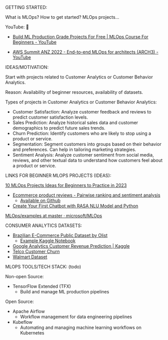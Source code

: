 GETTING STARTED:

What is MLOps? How to get started? MLOps projects...

YouTube: :pray:

* [Build ML Production Grade Projects For Free | MLOps Course For Beginners - YouTube](https://www.youtube.com/watch?v=dPmH3G9NQtY&list=WL&index=5)

* [AWS Summit ANZ 2022 - End-to-end MLOps for architects (ARCH3) - YouTube](https://www.youtube.com/watch?v=UnAN35gu3Rw&list=WL&index=3)

IDEAS/MOTIVATION:

Start with projects related to Customer Analytics or Customer Behavior Analytics.

Reason: Availability of beginner resources, availability of datasets.

Types of projects in Customer Analytics or Customer Behavior Analytics:

* Customer Satisfaction: Analyze customer feedback and reviews to predict customer satisfaction levels.
* Sales Prediction: Analyze historical sales data and customer demographics to predict future sales trends.
* Churn Prediction: Identify customers who are likely to stop using a product or service.
* Segmentation: Segment customers into groups based on their behavior and preferences. Can help in tailoring marketing strategies.
* Sentiment Analysis: Analyze customer sentiment from social media, reviews, and other  textual data to understand how customers feel about a product or service.

LINKS FOR BEGINNER MLOPS PROJECTS (IDEAS):

[10 MLOps Projects Ideas for Beginners to Practice in 2023](https://www.projectpro.io/article/mlops-projects-ideas/486)

* [Ecommerce product reviews - Pairwise ranking and sentiment analysis](https://www.projectpro.io/project-use-case/ecommerce-product-reviews-ranking-sentiment-analysis)
  * [Available on Github](https://github.com/amoshnin/ML-Pairwise.Ranking.and.Sentiment.Analysis)
* [Create Your First Chatbot with RASA NLU Model and Python](https://www.projectpro.io/project-use-case/rasa-python-chatbot-project)

[MLOps/examples at master · microsoft/MLOps](https://github.com/microsoft/MLOps/tree/master/examples)

CONSUMER ANALYTICS DATASETS:

* [Brazilian E-Commerce Public Dataset by Olist](https://www.kaggle.com/datasets/olistbr/brazilian-ecommerce)
  * [Example Kaggle Notebook](https://www.kaggle.com/code/thiagopanini/e-commerce-sentiment-analysis-eda-viz-nlp)
* [Google Analytics Customer Revenue Prediction | Kaggle](https://www.kaggle.com/competitions/ga-customer-revenue-prediction)
* [Telco Customer Churn](https://www.kaggle.com/datasets/blastchar/telco-customer-churn)
* [Walmart Dataset](https://www.kaggle.com/datasets/yasserh/walmart-dataset)

MLOPS TOOLS/TECH STACK: (todo)

Non-open Source:

* TensorFlow Extended (TFX)
  * Build and manage ML production pipelines

Open Source:

* Apache Airflow
  * Workflow management for data engineering pipelines
* Kubeflow
  * Automating and managing machine learning workflows on Kubernetes


